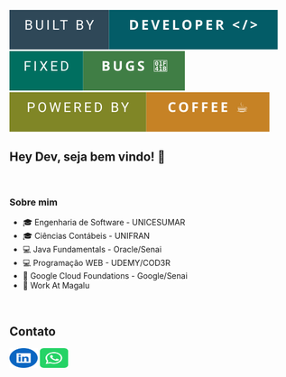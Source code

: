 <img src="https://github.com/fernandocarvalhaes007/fernandocarvalhaes007/blob/main/DEV.svg"> <img src="https://github.com/fernandocarvalhaes007/fernandocarvalhaes007/blob/main/bugs.svg"> <img src="https://github.com/fernandocarvalhaes007/fernandocarvalhaes007/blob/main/COFFEE.svg">

## Hey Dev, seja bem vindo! 👋
<br>

### Sobre mim
<ul style="margin-top: 0px">
    <li>  🎓 Engenharia de Software - UNICESUMAR </li>
    <li>  🎓 Ciências Contábeis - UNIFRAN </li>
    <li>  💻 Java Fundamentals - Oracle/Senai </li>
    <li>  💻 Programação WEB - UDEMY/COD3R </li>
    <li>  🌱 Google Cloud Foundations - Google/Senai </li>
    <li>  💼 Work At Magalu </li>
</ul>

<br>

## Contato
<a href="https://www.linkedin.com/in/fernando-carvalhaes-821a97146/" target="_blank"><img src="https://github.com/fernandocarvalhaes007/fernandocarvalhaes007/blob/main/linkedin.svg" width="50" height="35" style="max-width:100%;"></a>
<a href="https://wa.me/16993641604" target="_blank"><img src="https://github.com/fernandocarvalhaes007/fernandocarvalhaes007/blob/main/whatsapp.svg" width="50" height="35" style="max-width:100%;"></a>



<!--

### Contribuições Destacadas
- [Nome do Projeto](Link para o Projeto): Descrição da contribuição e seu impacto.
- [Nome do Projeto](Link para o Projeto): Descrição da contribuição e seu impacto.


**fernandocarvalhaes007/fernandocarvalhaes007** is a ✨ _special_ ✨ repository because its `README.md` (this file) appears on your GitHub profile.

Here are some ideas to get you started:

- 🔭 I’m currently working on ...
- 🌱 I’m currently learning ...
- 👯 I’m looking to collaborate on ...
- 🤔 I’m looking for help with ...
- 💬 Ask me about ...
- 📫 How to reach me: ...
- 😄 Pronouns: ...
- ⚡ Fun fact: ...




-->
